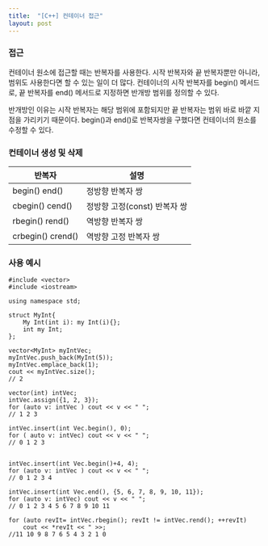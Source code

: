 ```yaml
---
title:  "[C++] 컨테이너 접근"
layout: post
---
```


### 접근

컨테이너 원소에 접근할 때는 반복자를 사용한다. 시작 반복자와 끝 반복자뿐만 아니라, 범위도 사용한다면 할 수 있는 일이 더 많다. 컨테이너의 시작 반복자를 begin() 메서드로, 끝 반복자를 end() 메서드로 지정하면 반개방 범위를 정의할 수 있다.


반개방인 이유는 시작 반복자는 해당 범위에 포함되지만 끝 반복자는 범위 바로 바깥 지점을 가리키기 때문이다. begin()과 end()로 반복자쌍을 구했다면 컨테이너의 원소를 수정할 수 있다.

### 컨테이너 생성 및 삭제

|반복자|설명|
|---|---|
|begin() end()|정방향 반복자 쌍|
|cbegin() cend()|정방향 고정(const) 반복자 쌍|
|rbegin() rend()|역방향 반복자 쌍|
|crbegin() crend()|역방향 고정 반복자 쌍|

### 사용 예시

```
#include <vector>
#include <iostream>

using namespace std;

struct MyInt{
    My Int(int i): my Int(i){};
    int my Int;
};

vector<MyInt> myIntVec;
myIntVec.push_back(MyInt(5));
myIntVec.emplace_back(1);
cout << myIntVec.size(); 
// 2

vector(int) intVec;
intVec.assign({1, 2, 3});
for (auto v: intVec ) cout << v << " ";
// 1 2 3

intVec.insert(int Vec.begin(), 0);
for ( auto v: intVec) cout << v << " "; 
// 0 1 2 3


intVec.insert(int Vec.begin()+4, 4);
for (auto v: intVec ) cout << v << " ";
// 0 1 2 3 4

intVec.insert(int Vec.end(), {5, 6, 7, 8, 9, 10, 11});
for (auto v: intVec) cout << v << " ";
// 0 1 2 3 4 5 6 7 8 9 10 11

for (auto revIt= intVec.rbegin(); revIt != intVec.rend(); ++revIt)
    cout << *revIt << " >>;
//11 10 9 8 7 6 5 4 3 2 1 0


```
